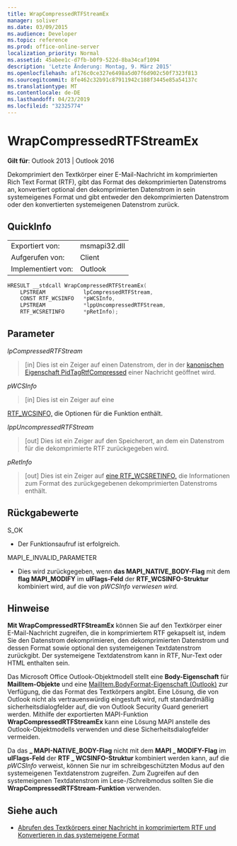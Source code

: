 ```yaml
---
title: WrapCompressedRTFStreamEx
manager: soliver
ms.date: 03/09/2015
ms.audience: Developer
ms.topic: reference
ms.prod: office-online-server
localization_priority: Normal
ms.assetid: 45abee1c-d7fb-b0f9-522d-8ba34caf1094
description: 'Letzte Änderung: Montag, 9. März 2015'
ms.openlocfilehash: af176c0ce327e6498a5d07f6d902c50f7323f813
ms.sourcegitcommit: 8fe462c32b91c87911942c188f3445e85a54137c
ms.translationtype: MT
ms.contentlocale: de-DE
ms.lasthandoff: 04/23/2019
ms.locfileid: "32325774"
---
```

# <a name="wrapcompressedrtfstreamex"></a>WrapCompressedRTFStreamEx

**Gilt für**: Outlook 2013 | Outlook 2016 
  
Dekomprimiert den Textkörper einer E-Mail-Nachricht im komprimierten Rich Text Format (RTF), gibt das Format des dekomprimierten Datenstroms an, konvertiert optional den dekomprimierten Datenstrom in sein systemeigenes Format und gibt entweder den dekomprimierten Datenstrom oder den konvertierten systemeigenen Datenstrom zurück.
  
## <a name="quick-info"></a>QuickInfo

|||
|:-----|:-----|
|Exportiert von:  <br/> |msmapi32.dll  <br/> |
|Aufgerufen von:  <br/> |Client  <br/> |
|Implementiert von:  <br/> |Outlook  <br/> |
   
```cpp
HRESULT __stdcall WrapCompressedRTFStreamEx( 
    LPSTREAM            lpCompressedRTFStream, 
    CONST RTF_WCSINFO   *pWCSInfo, 
    LPSTREAM            *lppUncompressedRTFStream, 
    RTF_WCSRETINFO      *pRetInfo); 

```

## <a name="parameters"></a>Parameter

_lpCompressedRTFStream_
  
> [in] Dies ist ein Zeiger auf einen Datenstrom, der in der [kanonischen Eigenschaft PidTagRtfCompressed](pidtagrtfcompressed-canonical-property.md) einer Nachricht geöffnet wird. 
    
_pWCSInfo_
  
> [in] Dies ist ein Zeiger auf eine 
    
   [RTF_WCSINFO,](rtf_wcsinfo.md) die Optionen für die Funktion enthält. 
    
_lppUncompressedRTFStream_
  
> [out] Dies ist ein Zeiger auf den Speicherort, an dem ein Datenstrom für die dekomprimierte RTF zurückgegeben wird. 
    
_pRetInfo_
  
> [out] Dies ist ein Zeiger auf [eine RTF_WCSRETINFO,](rtf_wcsretinfo.md) die Informationen zum Format des zurückgegebenen dekomprimierten Datenstroms enthält. 
    
## <a name="return-values"></a>Rückgabewerte

S_OK 
  
- Der Funktionsaufruf ist erfolgreich.
    
MAPI_E_INVALID_PARAMETER 
  
- Dies wird zurückgegeben, wenn **das MAPI_NATIVE_BODY-Flag** mit dem **flag MAPI_MODIFY** im **ulFlags-Feld** der **RTF_WCSINFO-Struktur** kombiniert wird, auf die von *pWCSInfo verwiesen wird.* 
    
## <a name="remarks"></a>Hinweise

**Mit WrapCompressedRTFStreamEx** können Sie auf den Textkörper einer E-Mail-Nachricht zugreifen, die in komprimiertem RTF gekapselt ist, indem Sie den Datenstrom dekomprimieren, den dekomprimierten Datenstrom und dessen Format sowie optional den systemeigenen Textdatenstrom zurückgibt. Der systemeigene Textdatenstrom kann in RTF, Nur-Text oder HTML enthalten sein. 
  
Das Microsoft Office Outlook-Objektmodell stellt eine **Body-Eigenschaft** für **MailItem-Objekte** und eine [MailItem.BodyFormat-Eigenschaft (Outlook)](https://msdn.microsoft.com/library/f635a0bc-20b7-206c-f558-a4ca2519670f%28Office.15%29.aspx) zur Verfügung, die das Format des Textkörpers angibt. Eine Lösung, die von Outlook nicht als vertrauenswürdig eingestuft wird, ruft standardmäßig sicherheitsdialogfelder auf, die von Outlook Security Guard generiert werden. Mithilfe der exportierten MAPI-Funktion **WrapCompressedRTFStreamEx** kann eine Lösung MAPI anstelle des Outlook-Objektmodells verwenden und diese Sicherheitsdialogfelder vermeiden. 
  
Da das **\_ MAPI-NATIVE_BODY-Flag** nicht mit dem **MAPI \_ MODIFY-Flag** im **ulFlags-Feld** der **RTF \_ WCSINFO-Struktur** kombiniert werden kann, auf die *pWCSInfo* verweist, können Sie nur im schreibgeschützten Modus auf den systemeigenen Textdatenstrom zugreifen. Zum Zugreifen auf den systemeigenen Textdatenstrom im Lese-/Schreibmodus sollten Sie die **WrapCompressedRTFStream-Funktion** verwenden. 
  
## <a name="see-also"></a>Siehe auch

- [Abrufen des Textkörpers einer Nachricht in komprimiertem RTF und Konvertieren in das systemeigene Format](how-to-retrieve-the-body-of-a-message-in-compressed-rtf-and-convert.md)


